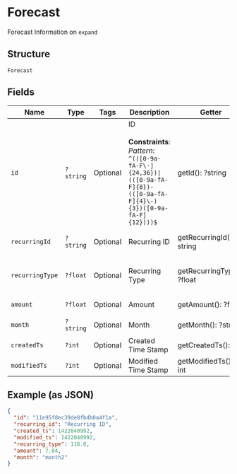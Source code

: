 
# Forecast

Forecast Information on `expand`

## Structure

`Forecast`

## Fields

| Name | Type | Tags | Description | Getter | Setter |
|  --- | --- | --- | --- | --- | --- |
| `id` | `?string` | Optional | ID<br><br>**Constraints**: *Pattern*: `^(([0-9a-fA-F\-]{24,36})\|(([0-9a-fA-F]{8})-(([0-9a-fA-F]{4}\-){3})([0-9a-fA-F]{12})))$` | getId(): ?string | setId(?string id): void |
| `recurringId` | `?string` | Optional | Recurring ID | getRecurringId(): ?string | setRecurringId(?string recurringId): void |
| `recurringType` | `?float` | Optional | Recurring Type | getRecurringType(): ?float | setRecurringType(?float recurringType): void |
| `amount` | `?float` | Optional | Amount | getAmount(): ?float | setAmount(?float amount): void |
| `month` | `?string` | Optional | Month | getMonth(): ?string | setMonth(?string month): void |
| `createdTs` | `?int` | Optional | Created Time Stamp | getCreatedTs(): ?int | setCreatedTs(?int createdTs): void |
| `modifiedTs` | `?int` | Optional | Modified Time Stamp | getModifiedTs(): ?int | setModifiedTs(?int modifiedTs): void |

## Example (as JSON)

```json
{
  "id": "11e95f8ec39de8fbdb0a4f1a",
  "recurring_id": "Recurring ID",
  "created_ts": 1422040992,
  "modified_ts": 1422040992,
  "recurring_type": 118.0,
  "amount": 7.04,
  "month": "month2"
}
```

